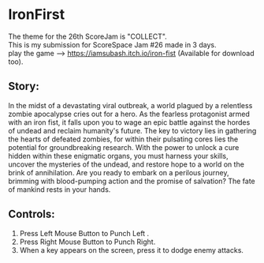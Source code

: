# IronFirst
The theme for the 26th ScoreJam is "COLLECT".  
This is my submission for ScoreSpace Jam #26 made in 3 days.  
play the game --> https://iamsubash.itch.io/iron-fist (Available for download too).  

## Story:

In the midst of a devastating viral outbreak, a world plagued by a relentless zombie apocalypse cries out for a hero. As the fearless protagonist armed with an iron fist, it falls upon you to wage an epic battle against the hordes of undead and reclaim humanity's future. The key to victory lies in gathering the hearts of defeated zombies, for within their pulsating cores lies the potential for groundbreaking research. With the power to unlock a cure hidden within these enigmatic organs, you must harness your skills, uncover the mysteries of the undead, and restore hope to a world on the brink of annihilation. Are you ready to embark on a perilous journey, brimming with blood-pumping action and the promise of salvation? The fate of mankind rests in your hands.

## Controls:

1. Press Left Mouse Button to Punch Left .
2. Press Right Mouse Button to Punch Right.
3. When a key appears on the screen, press it to dodge enemy attacks.
